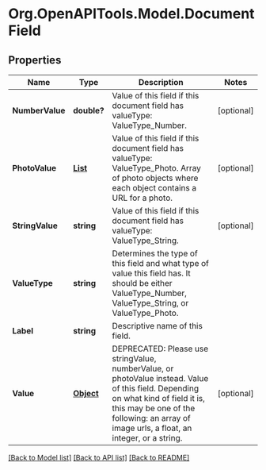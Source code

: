 # Org.OpenAPITools.Model.DocumentField
## Properties

Name | Type | Description | Notes
------------ | ------------- | ------------- | -------------
**NumberValue** | **double?** | Value of this field if this document field has valueType: ValueType_Number. | [optional] 
**PhotoValue** | [**List<DocumentFieldCreatePhotoValue>**](DocumentFieldCreatePhotoValue.md) | Value of this field if this document field has valueType: ValueType_Photo. Array of photo objects where each object contains a URL for a photo. | [optional] 
**StringValue** | **string** | Value of this field if this document field has valueType: ValueType_String. | [optional] 
**ValueType** | **string** | Determines the type of this field and what type of value this field has. It should be either ValueType_Number, ValueType_String, or ValueType_Photo. | 
**Label** | **string** | Descriptive name of this field. | 
**Value** | [**Object**](.md) | DEPRECATED: Please use stringValue, numberValue, or photoValue instead. Value of this field. Depending on what kind of field it is, this may be one of the following: an array of image urls, a float, an integer, or a string. | [optional] 

[[Back to Model list]](../README.md#documentation-for-models) [[Back to API list]](../README.md#documentation-for-api-endpoints) [[Back to README]](../README.md)

